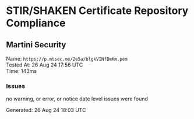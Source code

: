 # STIR/SHAKEN Certificate Repository Compliance

## Martini Security

Name: `https://p.mtsec.me/2e5a/blgkVINfBmKm.pem`\
Tested At: 26 Aug 24 17:56 UTC\
Time: 143ms

### Issues

no warning, or error, or notice date level issues were found

Generated: 26 Aug 24 18:03 UTC